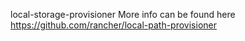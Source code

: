 local-storage-provisioner
More info can be found here
https://github.com/rancher/local-path-provisioner